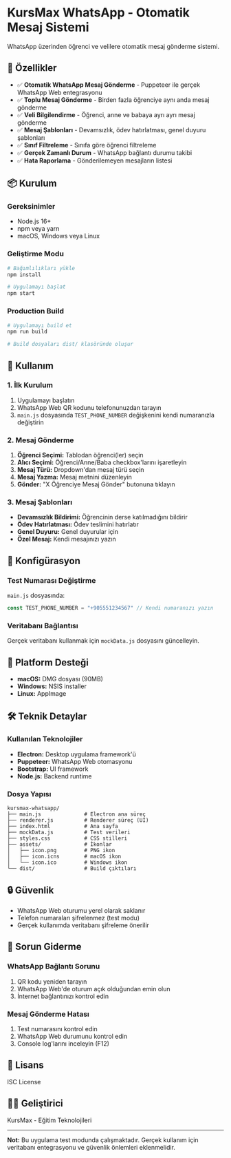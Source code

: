 # KursMax WhatsApp - Otomatik Mesaj Sistemi

WhatsApp üzerinden öğrenci ve velilere otomatik mesaj gönderme sistemi.

## 🚀 Özellikler

- ✅ **Otomatik WhatsApp Mesaj Gönderme** - Puppeteer ile gerçek WhatsApp Web entegrasyonu
- ✅ **Toplu Mesaj Gönderme** - Birden fazla öğrenciye aynı anda mesaj gönderme
- ✅ **Veli Bilgilendirme** - Öğrenci, anne ve babaya ayrı ayrı mesaj gönderme
- ✅ **Mesaj Şablonları** - Devamsızlık, ödev hatırlatması, genel duyuru şablonları
- ✅ **Sınıf Filtreleme** - Sınıfa göre öğrenci filtreleme
- ✅ **Gerçek Zamanlı Durum** - WhatsApp bağlantı durumu takibi
- ✅ **Hata Raporlama** - Gönderilemeyen mesajların listesi

## 📦 Kurulum

### Gereksinimler

- Node.js 16+
- npm veya yarn
- macOS, Windows veya Linux

### Geliştirme Modu

```bash
# Bağımlılıkları yükle
npm install

# Uygulamayı başlat
npm start
```

### Production Build

```bash
# Uygulamayı build et
npm run build

# Build dosyaları dist/ klasöründe oluşur
```

## 🎯 Kullanım

### 1. İlk Kurulum

1. Uygulamayı başlatın
2. WhatsApp Web QR kodunu telefonunuzdan tarayın
3. `main.js` dosyasında `TEST_PHONE_NUMBER` değişkenini kendi numaranızla değiştirin

### 2. Mesaj Gönderme

1. **Öğrenci Seçimi:** Tablodan öğrenci(ler) seçin
2. **Alıcı Seçimi:** Öğrenci/Anne/Baba checkbox'larını işaretleyin
3. **Mesaj Türü:** Dropdown'dan mesaj türü seçin
4. **Mesaj Yazma:** Mesaj metnini düzenleyin
5. **Gönder:** "X Öğrenciye Mesaj Gönder" butonuna tıklayın

### 3. Mesaj Şablonları

- **Devamsızlık Bildirimi:** Öğrencinin derse katılmadığını bildirir
- **Ödev Hatırlatması:** Ödev teslimini hatırlatır
- **Genel Duyuru:** Genel duyurular için
- **Özel Mesaj:** Kendi mesajınızı yazın

## 🔧 Konfigürasyon

### Test Numarası Değiştirme

`main.js` dosyasında:

```javascript
const TEST_PHONE_NUMBER = "+905551234567" // Kendi numaranızı yazın
```

### Veritabanı Bağlantısı

Gerçek veritabanı kullanmak için `mockData.js` dosyasını güncelleyin.

## 📱 Platform Desteği

- **macOS:** DMG dosyası (90MB)
- **Windows:** NSIS installer
- **Linux:** AppImage

## 🛠️ Teknik Detaylar

### Kullanılan Teknolojiler

- **Electron:** Desktop uygulama framework'ü
- **Puppeteer:** WhatsApp Web otomasyonu
- **Bootstrap:** UI framework
- **Node.js:** Backend runtime

### Dosya Yapısı

```
kursmax-whatsapp/
├── main.js              # Electron ana süreç
├── renderer.js          # Renderer süreç (UI)
├── index.html           # Ana sayfa
├── mockData.js          # Test verileri
├── styles.css           # CSS stilleri
├── assets/              # İkonlar
│   ├── icon.png         # PNG ikon
│   ├── icon.icns        # macOS ikon
│   └── icon.ico         # Windows ikon
└── dist/                # Build çıktıları
```

## 🔒 Güvenlik

- WhatsApp Web oturumu yerel olarak saklanır
- Telefon numaraları şifrelenmez (test modu)
- Gerçek kullanımda veritabanı şifreleme önerilir

## 🐛 Sorun Giderme

### WhatsApp Bağlantı Sorunu

1. QR kodu yeniden tarayın
2. WhatsApp Web'de oturum açık olduğundan emin olun
3. İnternet bağlantınızı kontrol edin

### Mesaj Gönderme Hatası

1. Test numarasını kontrol edin
2. WhatsApp Web durumunu kontrol edin
3. Console log'larını inceleyin (F12)

## 📄 Lisans

ISC License

## 👨‍💻 Geliştirici

KursMax - Eğitim Teknolojileri

---

**Not:** Bu uygulama test modunda çalışmaktadır. Gerçek kullanım için veritabanı entegrasyonu ve güvenlik önlemleri eklenmelidir.
